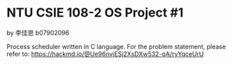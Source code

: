 # NTU CSIE 108-2 OS Project #1
by 李佳恩 b07902096

Process scheduler written in C language.
For the problem statement, please refer to: 
https://hackmd.io/@Ue96nvjESj2XsDXw532-qA/ryYqceUrU
